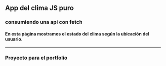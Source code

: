 ## App del clima JS puro
### consumiendo una api con fetch
#### En esta página mostramos el estado del clima según la ubicación del usuario.
********************************
### Proyecto para el portfolio